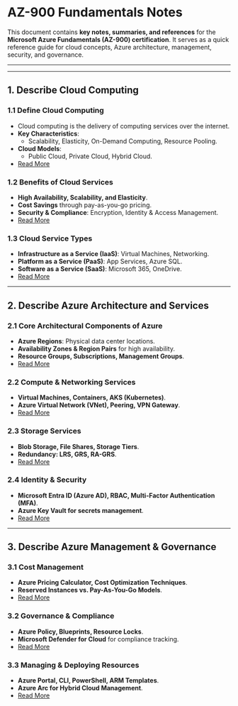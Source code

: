 # **AZ-900 Fundamentals Notes**

This document contains **key notes, summaries, and references** for the **Microsoft Azure Fundamentals (AZ-900) certification**. It serves as a quick reference guide for cloud concepts, Azure architecture, management, security, and governance.

---

---

## **1. Describe Cloud Computing**

### **1.1 Define Cloud Computing**
- Cloud computing is the delivery of computing services over the internet.
- **Key Characteristics**:
  - Scalability, Elasticity, On-Demand Computing, Resource Pooling.
- **Cloud Models**:
  - Public Cloud, Private Cloud, Hybrid Cloud.
- [Read More](https://github.com/solutions-for-realvalue/Cloud-Specialist-Journey/blob/main/AZ-900-Fundamentals/1-Describe-Cloud-Computing/1.1-Define-Cloud-Computing.md)

### **1.2 Benefits of Cloud Services**
- **High Availability, Scalability, and Elasticity**.
- **Cost Savings** through pay-as-you-go pricing.
- **Security & Compliance**: Encryption, Identity & Access Management.
- [Read More](https://github.com/solutions-for-realvalue/Cloud-Specialist-Journey/blob/main/AZ-900-Fundamentals/1-Describe-Cloud-Computing/1.2-Benefits-of-Cloud.md)

### **1.3 Cloud Service Types**
- **Infrastructure as a Service (IaaS)**: Virtual Machines, Networking.
- **Platform as a Service (PaaS)**: App Services, Azure SQL.
- **Software as a Service (SaaS)**: Microsoft 365, OneDrive.
- [Read More](https://github.com/solutions-for-realvalue/Cloud-Specialist-Journey/blob/main/AZ-900-Fundamentals/1-Describe-Cloud-Computing/1.3-Cloud-Service-Types.md)

---

## **2. Describe Azure Architecture and Services**

### **2.1 Core Architectural Components of Azure**
- **Azure Regions**: Physical data center locations.
- **Availability Zones & Region Pairs** for high availability.
- **Resource Groups, Subscriptions, Management Groups**.
- [Read More](https://github.com/solutions-for-realvalue/Cloud-Specialist-Journey/blob/main/AZ-900-Fundamentals/2-Describe-Azure-Architecture-Services/2.1-Core-Architecture.md)

### **2.2 Compute & Networking Services**
- **Virtual Machines, Containers, AKS (Kubernetes)**.
- **Azure Virtual Network (VNet), Peering, VPN Gateway**.
- [Read More](https://github.com/solutions-for-realvalue/Cloud-Specialist-Journey/blob/main/AZ-900-Fundamentals/2-Describe-Azure-Architecture-Services/2.2-Compute-Networking.md)

### **2.3 Storage Services**
- **Blob Storage, File Shares, Storage Tiers**.
- **Redundancy: LRS, GRS, RA-GRS**.
- [Read More](https://github.com/solutions-for-realvalue/Cloud-Specialist-Journey/blob/main/AZ-900-Fundamentals/2-Describe-Azure-Architecture-Services/2.3-Storage-Services.md)

### **2.4 Identity & Security**
- **Microsoft Entra ID (Azure AD), RBAC, Multi-Factor Authentication (MFA)**.
- **Azure Key Vault for secrets management**.
- [Read More](https://github.com/solutions-for-realvalue/Cloud-Specialist-Journey/blob/main/AZ-900-Fundamentals/2-Describe-Azure-Architecture-Services/2.4-Identity-Security.md)

---

## **3. Describe Azure Management & Governance**

### **3.1 Cost Management**
- **Azure Pricing Calculator, Cost Optimization Techniques**.
- **Reserved Instances vs. Pay-As-You-Go Models**.
- [Read More](https://github.com/solutions-for-realvalue/Cloud-Specialist-Journey/blob/main/AZ-900-Fundamentals/3-Describe-Azure-Management-Governance/3.1-Cost-Management.md)

### **3.2 Governance & Compliance**
- **Azure Policy, Blueprints, Resource Locks**.
- **Microsoft Defender for Cloud** for compliance tracking.
- [Read More](https://github.com/solutions-for-realvalue/Cloud-Specialist-Journey/blob/main/AZ-900-Fundamentals/3-Describe-Azure-Management-Governance/3.2-Governance-Compliance.md)

### **3.3 Managing & Deploying Resources**
- **Azure Portal, CLI, PowerShell, ARM Templates**.
- **Azure Arc for Hybrid Cloud Management**.
- [Read More](https://github.com/solutions-for-realvalue/Cloud-Specialist-Journey/blob/main/AZ-900-Fundamentals/3-Describe-Azure-Management-Governance/3.3-Managing-Deploying-Resources.md)


